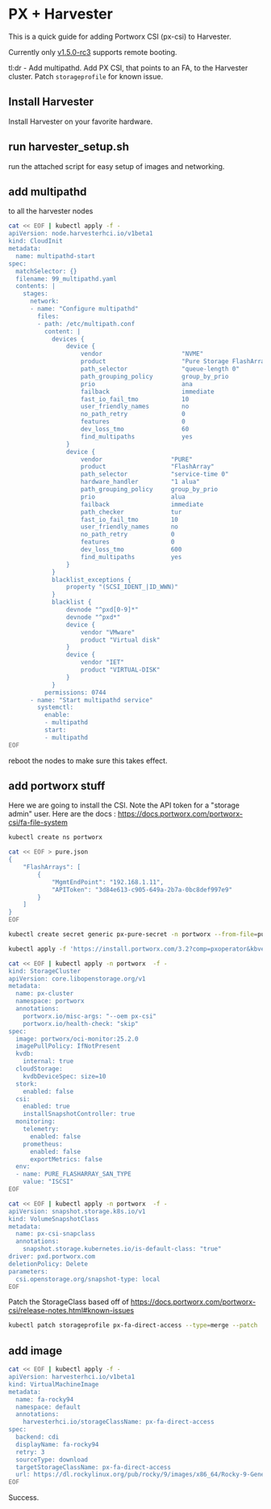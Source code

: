 # PX + Harvester

This is a quick guide for adding Portworx CSI (px-csi) to Harvester.

Currently only [v1.5.0-rc3](https://github.com/harvester/harvester/releases/tag/v1.5.0-rc3) supports remote booting.

tl:dr - Add multipathd. Add PX CSI, that points to an FA, to the Harvester cluster. Patch `storageprofile` for known issue.

## Install Harvester

Install Harvester on your favorite hardware.

## run harvester_setup.sh

run the attached script for easy setup of images and networking.

## add multipathd

to all the harvester nodes

```bash
cat << EOF | kubectl apply -f -
apiVersion: node.harvesterhci.io/v1beta1
kind: CloudInit
metadata:
  name: multipathd-start
spec:
  matchSelector: {}
  filename: 99_multipathd.yaml
  contents: |
    stages:
      network:
      - name: "Configure multipathd"
        files:
        - path: /etc/multipath.conf
          content: |
            devices {
                device {
                    vendor                      "NVME"
                    product                     "Pure Storage FlashArray"
                    path_selector               "queue-length 0"
                    path_grouping_policy        group_by_prio
                    prio                        ana
                    failback                    immediate
                    fast_io_fail_tmo            10
                    user_friendly_names         no
                    no_path_retry               0
                    features                    0
                    dev_loss_tmo                60
                    find_multipaths             yes
                }
                device {
                    vendor                   "PURE"
                    product                  "FlashArray"
                    path_selector            "service-time 0"
                    hardware_handler         "1 alua"
                    path_grouping_policy     group_by_prio
                    prio                     alua
                    failback                 immediate
                    path_checker             tur
                    fast_io_fail_tmo         10
                    user_friendly_names      no
                    no_path_retry            0
                    features                 0
                    dev_loss_tmo             600
                    find_multipaths          yes
                }
            }
            blacklist_exceptions {
                property "(SCSI_IDENT_|ID_WWN)"
            }
            blacklist {
                devnode "^pxd[0-9]*"
                devnode "^pxd*"
                device {
                    vendor "VMware"
                    product "Virtual disk"
                }
                device {
                    vendor "IET"
                    product "VIRTUAL-DISK"
                }
            }
          permissions: 0744
      - name: "Start multipathd service"
        systemctl:
          enable:
          - multipathd
          start:
          - multipathd
EOF
```

reboot the nodes to make sure this takes effect.

## add portworx stuff

Here we are going to install the CSI. Note the API token for a "storage admin" user. Here are the docs : https://docs.portworx.com/portworx-csi/fa-file-system

```bash
kubectl create ns portworx

cat << EOF > pure.json 
{
    "FlashArrays": [
        {
            "MgmtEndPoint": "192.168.1.11",
            "APIToken": "3d84e613-c905-649a-2b7a-0bc8def997e9"
        }
    ]
}
EOF

kubectl create secret generic px-pure-secret -n portworx --from-file=pure.json=pure.json

kubectl apply -f 'https://install.portworx.com/3.2?comp=pxoperator&kbver=1.32.3&ns=portworx'

cat << EOF | kubectl apply -n portworx  -f -
kind: StorageCluster
apiVersion: core.libopenstorage.org/v1
metadata:
  name: px-cluster
  namespace: portworx
  annotations:
    portworx.io/misc-args: "--oem px-csi"
    portworx.io/health-check: "skip" 
spec:
  image: portworx/oci-monitor:25.2.0
  imagePullPolicy: IfNotPresent
  kvdb:
    internal: true
  cloudStorage:
    kvdbDeviceSpec: size=10
  stork:
    enabled: false
  csi:
    enabled: true
    installSnapshotController: true
  monitoring:
    telemetry:
      enabled: false
    prometheus:
      enabled: false
      exportMetrics: false
  env:
  - name: PURE_FLASHARRAY_SAN_TYPE
    value: "ISCSI"
EOF

cat << EOF | kubectl apply -n portworx  -f -
apiVersion: snapshot.storage.k8s.io/v1
kind: VolumeSnapshotClass
metadata:
  name: px-csi-snapclass
  annotations:
    snapshot.storage.kubernetes.io/is-default-class: "true"
driver: pxd.portworx.com
deletionPolicy: Delete
parameters:
  csi.openstorage.org/snapshot-type: local
EOF
```

Patch the StorageClass based off of https://docs.portworx.com/portworx-csi/release-notes.html#known-issues

```bash
kubectl patch storageprofile px-fa-direct-access --type=merge --patch '{"spec": {"claimPropertySets": [{"accessModes": ["ReadWriteMany"], "volumeMode": "Block"}, {"accessModes": ["ReadWriteOnce"], "volumeMode": "Block"}, {"accessModes": ["ReadWriteOnce"], "volumeMode": "Filesystem"}], "cloneStrategy": "csi-clone"}}'
```

## add image

```bash
cat << EOF | kubectl apply -f -
apiVersion: harvesterhci.io/v1beta1
kind: VirtualMachineImage
metadata:
  name: fa-rocky94
  namespace: default
  annotations:
    harvesterhci.io/storageClassName: px-fa-direct-access
spec:
  backend: cdi
  displayName: fa-rocky94
  retry: 3
  sourceType: download
  targetStorageClassName: px-fa-direct-access
  url: https://dl.rockylinux.org/pub/rocky/9/images/x86_64/Rocky-9-GenericCloud.latest.x86_64.qcow2
EOF
```

Success.
